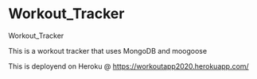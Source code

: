 # Workout_Tracker
Workout_Tracker


This is a workout tracker that uses MongoDB and moogoose

This is deployend on Heroku @ https://workoutapp2020.herokuapp.com/

